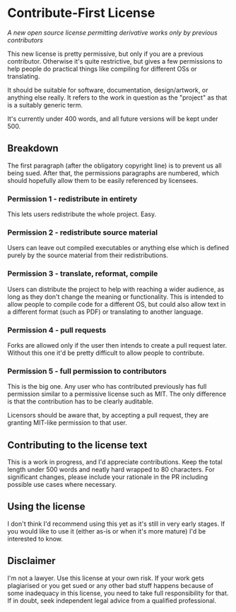 # Contribute-First License
_A new open source license permitting derivative works only by previous
contributors_

This new license is pretty permissive, but only if you are a previous
contributor. Otherwise it's quite restrictive, but gives a few permissions to
help people do practical things like compiling for different OSs or translating.

It should be suitable for software, documentation, design/artwork, or anything
else really. It refers to the work in question as the "project" as that is a
suitably generic term.

It's currently under 400 words, and all future versions will be kept under 500.

## Breakdown

The first paragraph (after the obligatory copyright line) is to prevent us all
being sued. After that, the permissions paragraphs are numbered, which should
hopefully allow them to be easily referenced by licensees.

### Permission 1 - redistribute in entirety
This lets users redistribute the whole project. Easy.

### Permission 2 - redistribute source material
Users can leave out compiled executables or anything else which is defined
purely by the source material from their redistributions.

### Permission 3 - translate, reformat, compile
Users can distribute the project to help with reaching a wider audience, as long
as they don't change the meaning or functionality. This is intended to allow
people to compile code for a different OS, but could also allow text in a
different format (such as PDF) or translating to another language.

### Permission 4 - pull requests
Forks are allowed only if the user then intends to create a pull request later.
Without this one it'd be pretty difficult to allow people to contribute.

### Permission 5 - full permission to contributors
This is the big one. Any user who has contributed previously has full permission
similar to a permissive license such as MIT. The only difference is that the
contribution has to be clearly auditable.

Licensors should be aware that, by accepting a pull request, they are
granting MIT-like permission to that user.

## Contributing to the license text

This is a work in progress, and I'd appreciate contributions. Keep the total
length under 500 words and neatly hard wrapped to 80 characters. For
significant changes, please include your rationale in the PR including possible
use cases where necessary.

## Using the license

I don't think I'd recommend using this yet as it's still in very early stages.
If you would like to use it (either as-is or when it's more mature) I'd be
interested to know.

## Disclaimer

I'm not a lawyer. Use this license at your own risk. If your work gets
plagiarised or you get sued or any other bad stuff happens because of some
inadequacy in this license, you need to take full responsibility for that. If in
doubt, seek independent legal advice from a qualified professional.

